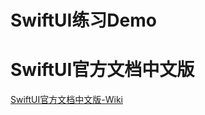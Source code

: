 # SwiftUI练习Demo

# SwiftUI官方文档中文版

[SwiftUI官方文档中文版-Wiki](https://github.com/ly918/SwiftUI/wiki/SwiftUI%E5%AE%98%E6%96%B9%E6%96%87%E6%A1%A3%E4%B8%AD%E6%96%87%E7%89%88(%E5%85%A8))
